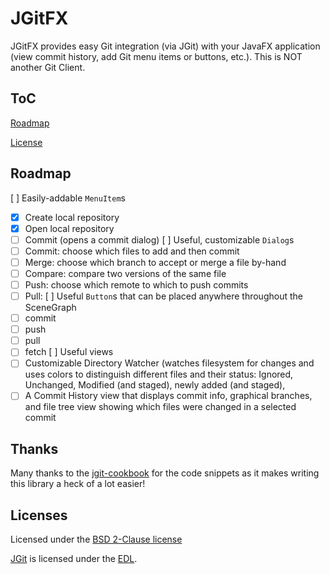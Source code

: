 # JGitFX
JGitFX provides easy Git integration (via JGit) with your JavaFX application (view commit history, add Git menu items or buttons, etc.). This is NOT another Git Client.

## ToC
[Roadmap](#roadmap)

[License](#license)

## Roadmap

[ ] Easily-addable `MenuItem`s
 - [x] Create local repository
 - [x] Open local repository
 - [ ] Commit (opens a commit dialog)
[ ] Useful, customizable `Dialog`s
 - [ ] Commit: choose which files to add and then commit
 - [ ] Merge: choose which branch to accept or merge a file by-hand
 - [ ] Compare: compare two versions of the same file
 - [ ] Push: choose which remote to which to push commits
 - [ ] Pull:
[ ] Useful `Button`s that can be placed anywhere throughout the SceneGraph
 - [ ] commit
 - [ ] push
 - [ ] pull
 - [ ] fetch
[ ] Useful views
 - [ ] Customizable Directory Watcher (watches filesystem for changes and uses colors to distinguish different files and their status: 
    Ignored, Unchanged, Modified (and staged), newly added (and staged),
 - [ ] A Commit History view that displays commit info, graphical branches, and file tree view showing which files were changed in a selected commit  

## Thanks
Many thanks to the [jgit-cookbook] for the code snippets as it makes writing this library a heck of a lot easier!

## Licenses
Licensed under the [BSD 2-Clause license]

[JGit] is licensed under the [EDL].

[JGit]: http://eclipse.org/jgit/
[jgit-cookbook]: https://github.com/centic9/jgit-cookbook
[EDL]: http://www.eclipse.org/org/documents/edl-v10.php
[BSD 2-Clause License]: http://www.opensource.org/licenses/bsd-license.php